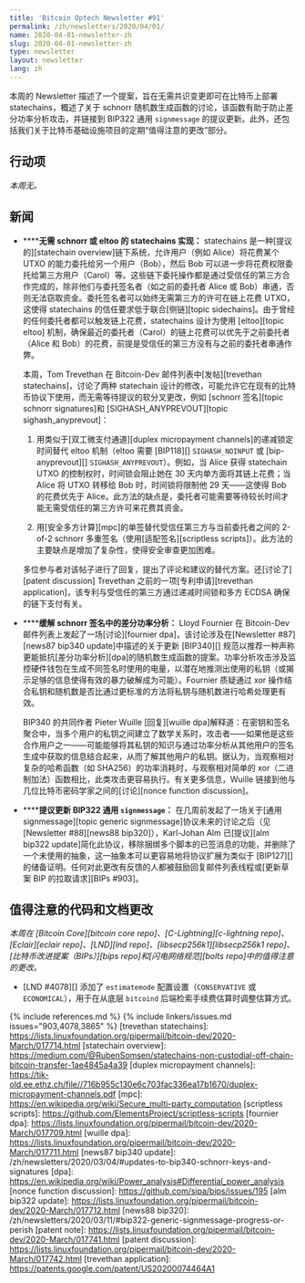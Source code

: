 ```yaml
---
title: 'Bitcoin Optech Newsletter #91'
permalink: /zh/newsletters/2020/04/01/
name: 2020-04-01-newsletter-zh
slug: 2020-04-01-newsletter-zh
type: newsletter
layout: newsletter
lang: zh
---
```

本周的 Newsletter 描述了一个提案，旨在无需共识变更即可在比特币上部署 statechains，概述了关于 schnorr 随机数生成函数的讨论，该函数有助于防止差分功率分析攻击，并链接到 BIP322 通用 `signmessage` 的提议更新。此外，还包括我们关于比特币基础设施项目的定期“值得注意的更改”部分。

## 行动项

*本周无。*

## 新闻

- **<!--implementing-statechains-without-schnorr-or-eltoo-->****无需 schnorr 或 eltoo 的 statechains 实现：** statechains 是一种[提议的][statechain overview]链下系统，允许用户（例如 Alice）将花费某个 UTXO 的能力委托给另一个用户（Bob），然后 Bob 可以进一步将花费权限委托给第三方用户（Carol）等。这些链下委托操作都是通过受信任的第三方合作完成的，除非他们与委托签名者（如之前的委托者 Alice 或 Bob）串通，否则无法窃取资金。委托签名者可以始终无需第三方的许可在链上花费 UTXO，这使得 statechains 的信任要求低于联合[侧链][topic sidechains]。由于曾经的任何委托者都可以触发链上花费，statechains 设计为使用 [eltoo][topic eltoo] 机制，确保最近的委托者（Carol）的链上花费可以优先于之前委托者（Alice 和 Bob）的花费，前提是受信任的第三方没有与之前的委托者串通作弊。

  本周，Tom Trevethan 在 Bitcoin-Dev 邮件列表中[发帖][trevethan statechains]，讨论了两种 statechain 设计的修改，可能允许它在现有的比特币协议下使用，而无需等待提议的软分叉更改，例如 [schnorr 签名][topic schnorr signatures]和 [SIGHASH_ANYPREVOUT][topic sighash_anyprevout]：

  1. 用类似于[双工微支付通道][duplex micropayment channels]的递减锁定时间替代 eltoo 机制（eltoo 需要 [BIP118][] `SIGHASH_NOINPUT` 或 [bip-anyprevout][] `SIGHASH_ANYPREVOUT`）。例如，当 Alice 获得 statechain UTXO 的控制权时，时间锁会阻止她在 30 天内单方面将其链上花费；当 Alice 将 UTXO 转移给 Bob 时，时间锁将限制他 29 天——这使得 Bob 的花费优先于 Alice。此方法的缺点是，委托者可能需要等待较长时间才能无需受信任的第三方许可来花费其资金。

  2. 用[安全多方计算][mpc]的单签替代受信任第三方与当前委托者之间的 2-of-2 schnorr 多重签名（使用[适配签名][scriptless scripts]）。此方法的主要缺点是增加了复杂性，使得安全审查更加困难。

  多位参与者对该帖子进行了回复，提出了评论和建议的替代方案。还[讨论了][patent discussion] Trevethan 之前的一项[专利申请][trevethan application]，该专利与受信任的第三方通过递减时间锁和多方 ECDSA 确保的链下支付有关。

- **<!--mitigating-differential-power-analysis-in-schnorr-signatures-->****缓解 schnorr 签名中的差分功率分析：** Lloyd Fournier 在 Bitcoin-Dev 邮件列表上发起了一场[讨论][fournier dpa]，该讨论涉及在[Newsletter #87][news87 bip340 update]中描述的关于更新 [BIP340][] 规范以推荐一种声称更能抵抗[差分功率分析][dpa]的随机数生成函数的提案。功率分析攻击涉及监控硬件钱包在生成不同签名时使用的电量，以潜在地推测出使用的私钥（或揭示足够的信息使得有效的暴力破解成为可能）。Fournier 质疑通过 xor 操作结合私钥和随机数是否比通过更标准的方法将私钥与随机数进行哈希处理更有效。

  BIP340 的共同作者 Pieter Wuille [回复][wuille dpa]解释道：在密钥和签名聚合中，当多个用户的私钥之间建立了数学关系时，攻击者——如果他是这些合作用户之一——可能能够将其私钥的知识与通过功率分析从其他用户的签名生成中获取的信息结合起来，从而了解其他用户的私钥。据认为，当观察相对复杂的哈希函数（如 SHA256）的功率消耗时，与观察相对简单的 xor（二进制加法）函数相比，此类攻击更容易执行。有关更多信息，Wuille 链接到他与几位比特币密码学家之间的[讨论][nonce function discussion]。

- **<!--proposed-update-to-bip322-generic-signmessage-->****提议更新 BIP322 通用 `signmessage`：** 在几周前发起了一场关于[通用 signmessage][topic generic signmessage]协议未来的讨论之后（见[Newsletter #88][news88 bip320]），Karl-Johan Alm 已[提议][alm bip322 update]简化此协议，移除捆绑多个脚本的已签消息的功能，并删除了一个未使用的抽象，这一抽象本可以更容易地将协议扩展为类似于 [BIP127][] 的储备证明。任何对此更改有反馈的人都被鼓励回复邮件列表线程或[更新草案 BIP 的拉取请求][BIPs #903]。

## 值得注意的代码和文档更改

*本周在 [Bitcoin Core][bitcoin core repo]、[C-Lightning][c-lightning repo]、[Eclair][eclair repo]、[LND][lnd repo]、[libsecp256k1][libsecp256k1 repo]、[比特币改进提案（BIPs）][bips repo]和[闪电网络规范][bolts repo]中的值得注意的更改。*

- [LND #4078][] 添加了 `estimatemode` 配置设置（`CONSERVATIVE` 或 `ECONOMICAL`），用于在从底层 `bitcoind` 后端检索手续费估算时调整估算方式。

{% include references.md %}
{% include linkers/issues.md issues="903,4078,3865" %}
[trevethan statechains]: https://lists.linuxfoundation.org/pipermail/bitcoin-dev/2020-March/017714.html
[statechain overview]: https://medium.com/@RubenSomsen/statechains-non-custodial-off-chain-bitcoin-transfer-1ae4845a4a39
[duplex micropayment channels]: https://tik-old.ee.ethz.ch/file//716b955c130e6c703fac336ea17b1670/duplex-micropayment-channels.pdf
[mpc]: https://en.wikipedia.org/wiki/Secure_multi-party_computation
[scriptless scripts]: https://github.com/ElementsProject/scriptless-scripts
[fournier dpa]: https://lists.linuxfoundation.org/pipermail/bitcoin-dev/2020-March/017709.html
[wuille dpa]: https://lists.linuxfoundation.org/pipermail/bitcoin-dev/2020-March/017711.html
[news87 bip340 update]: /zh/newsletters/2020/03/04/#updates-to-bip340-schnorr-keys-and-signatures
[dpa]: https://en.wikipedia.org/wiki/Power_analysis#Differential_power_analysis
[nonce function discussion]: https://github.com/sipa/bips/issues/195
[alm bip322 update]: https://lists.linuxfoundation.org/pipermail/bitcoin-dev/2020-March/017712.html
[news88 bip320]: /zh/newsletters/2020/03/11/#bip322-generic-signmessage-progress-or-perish
[patent note]: https://lists.linuxfoundation.org/pipermail/bitcoin-dev/2020-March/017741.html
[patent discussion]: https://lists.linuxfoundation.org/pipermail/bitcoin-dev/2020-March/017742.html
[trevethan application]: https://patents.google.com/patent/US20200074464A1

